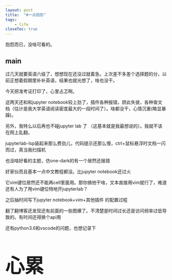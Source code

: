 ```yaml
---
layout: post
title:  "#一点抱怨"
tags:
    - life
closeToc: true
---
```

抱怨而已，没啥可看的。

<!-- more -->

## main

过几天就要英语六级了，想想现在还没过就着急。上次差不多差个选择题的分，以前正想着假期里补补英语，结果也就光想了，啥也没干。

今天把准考证打印了，心里忐忑啊。

这两天还和和jupyter notebook较上劲了，插件各种报错，顾此失彼，各种查文档（估计是我大学英语阅读密度最大的一段时间了）。啥都没干，心情沉重(略显暴躁)。

另外，我特么以后再也不碰jupyter lab 了  （这基本就是我最想说的）。我就不该在网上乱翻。

jupyterlab-lsp装起来那么费劲儿，代码提示还那么慢，ctrl+鼠标悬浮时文档一闪而过，真当我扫描机

也没啥好看的主题，仿one-dark的有一个居然还报错

好家伙而且基本一点中文教程都没。比jupyter notebook还过火

它vim键位居然还不能再cell里面用。那你搞他干啥，文本直接用vim就行了，难道还有人为了用vim键位特地开jupyterlab？

之后抽时间写下jupyter notebook+vim+其他插件 的配置过程

翻了翻博客还发现还有前面的一些图爆了。不清楚是时间过长还是访问频率过低导致的。有时间还得换个api用

还有python3.6和vscode的问题，也想记录下

<p style="font-size:60px;font-weight:600;margin-top:60px">心累</p>